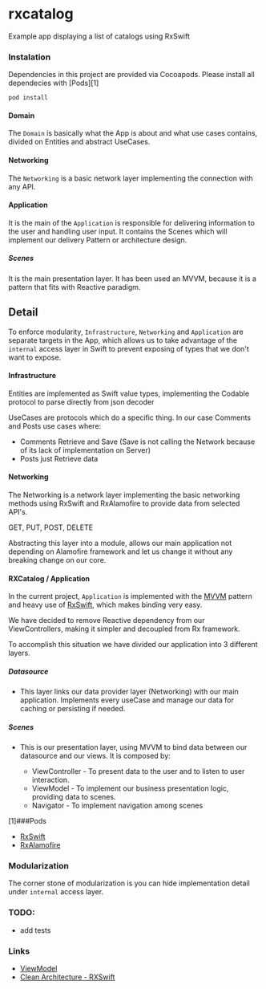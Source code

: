 # rxcatalog
Example app displaying a list of catalogs using RxSwift

### Instalation

Dependencies in this project are provided via Cocoapods. Please install all dependecies with [Pods][1]

`
pod install
`

#### Domain


The `Domain` is basically what the App is about and what use cases contains, divided on Entities and abstract UseCases.

#### Networking

The `Networking` is a basic network layer implementing the connection with any API.

#### Application
It is the main of the `Application` is responsible for delivering information to the user and handling user input. It contains the Scenes which will implement our delivery Pattern or architecture design.

##### Scenes
It is the main presentation layer. It has been used an MVVM, because it is a pattern that fits with Reactive paradigm.


## Detail 

To enforce modularity, `Infrastructure`, `Networking` and `Application` are separate targets in the App, which allows us to take advantage of the `internal` access layer in Swift to prevent exposing of types that we don't want to expose.

#### Infrastructure

Entities are implemented as Swift value types, implementing the Codable protocol to parse directly from json decoder

UseCases are protocols which do a specific thing. In our case Comments and Posts use cases where:

- Comments Retrieve and Save (Save is not calling the Network because of its lack of implementation on Server)
- Posts just Retrieve data

#### Networking

The Networking is a network layer implementing the basic networking methods using RxSwift and RxAlamofire to provide data from selected API's.

GET, PUT, POST, DELETE

Abstracting this layer into a module, allows our main application not depending on Alamofire framework and let us change it without any breaking change on our core.


#### RXCatalog / Application

In the current project, `Application` is implemented with the [MVVM](https://en.wikipedia.org/wiki/Model–view–viewmodel) pattern and heavy use of [RxSwift](https://github.com/ReactiveX/RxSwift), which makes binding very easy.

We have decided to remove Reactive dependency from our ViewControllers, making it simpler and decoupled from Rx framework.

To accomplish this situation we have divided our application into 3 different layers.

##### Datasource

- This layer links our data provider layer (Networking) with our main application. Implements every useCase and manage our data for caching or persisting if needed. 

##### Scenes

- This is our presentation layer, using MVVM to bind data between our datasource and our views. It is composed by:

    * ViewController - To present data to the user and to listen to user interaction.
    * ViewModel - To implement our business presentation logic, providing data to scenes.
    * Navigator - To implement navigation among scenes

[1]###Pods
* [RxSwift](https://github.com/ReactiveX/RxSwift)
* [RxAlamofire](https://github.com/RxSwiftCommunity/RxAlamofire)


### Modularization

The corner stone of modularization is you can hide implementation detail under `internal` access layer. 

### TODO:

* add tests 

### Links
* [ViewModel](https://medium.com/@azamsharp/mvvm-in-ios-from-net-perspective-580eb7f4f129)
* [Clean Architecture - RXSwift](https://medium.com/@rezafarahani/clean-architecture-with-rxswift-salt-f79abe547e32)

